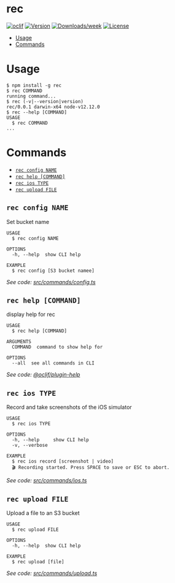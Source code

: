 # rec

[![oclif](https://img.shields.io/badge/cli-oclif-brightgreen.svg)](https://oclif.io)
[![Version](https://img.shields.io/npm/v/rec.svg)](https://npmjs.org/package/rec)
[![Downloads/week](https://img.shields.io/npm/dw/rec.svg)](https://npmjs.org/package/rec)
[![License](https://img.shields.io/npm/l/rec.svg)](https://github.com/ingmaras/rec/blob/master/package.json)

<!-- toc -->

- [Usage](#usage)
- [Commands](#commands)
<!-- tocstop -->

# Usage

<!-- usage -->

```sh-session
$ npm install -g rec
$ rec COMMAND
running command...
$ rec (-v|--version|version)
rec/0.0.1 darwin-x64 node-v12.12.0
$ rec --help [COMMAND]
USAGE
  $ rec COMMAND
...
```

<!-- usagestop -->

# Commands

<!-- commands -->

- [`rec config NAME`](#rec-config-name)
- [`rec help [COMMAND]`](#rec-help-command)
- [`rec ios TYPE`](#rec-ios-type)
- [`rec upload FILE`](#rec-upload-file)

## `rec config NAME`

Set bucket name

```
USAGE
  $ rec config NAME

OPTIONS
  -h, --help  show CLI help

EXAMPLE
  $ rec config [S3 bucket namee]
```

_See code: [src/commands/config.ts](https://github.com/ingmaras/rec/blob/v0.0.1/src/commands/config.ts)_

## `rec help [COMMAND]`

display help for rec

```
USAGE
  $ rec help [COMMAND]

ARGUMENTS
  COMMAND  command to show help for

OPTIONS
  --all  see all commands in CLI
```

_See code: [@oclif/plugin-help](https://github.com/oclif/plugin-help/blob/v2.2.3/src/commands/help.ts)_

## `rec ios TYPE`

Record and take screenshots of the iOS simulator

```
USAGE
  $ rec ios TYPE

OPTIONS
  -h, --help     show CLI help
  -v, --verbose

EXAMPLE
  $ rec ios record [screenshot | video]
  🎬 Recording started. Press SPACE to save or ESC to abort.
```

_See code: [src/commands/ios.ts](https://github.com/ingmaras/rec/blob/v0.0.1/src/commands/ios.ts)_

## `rec upload FILE`

Upload a file to an S3 bucket

```
USAGE
  $ rec upload FILE

OPTIONS
  -h, --help  show CLI help

EXAMPLE
  $ rec upload [file]
```

_See code: [src/commands/upload.ts](https://github.com/ingmaras/rec/blob/v0.0.1/src/commands/upload.ts)_

<!-- commandsstop -->
